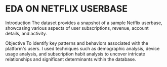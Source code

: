 # EDA ON NETFLIX USERBASE

Introduction
The dataset provides a snapshot of a sample Netflix userbase, showcasing various aspects of user subscriptions, revenue, account details, and activity.

Objective
 To identify key patterns and behaviors associated with the platform's users. I used techniques such as demographic analysis, device usage analysis, and subscription habit analysis to uncover intricate relationships and significant determinants within the database.



